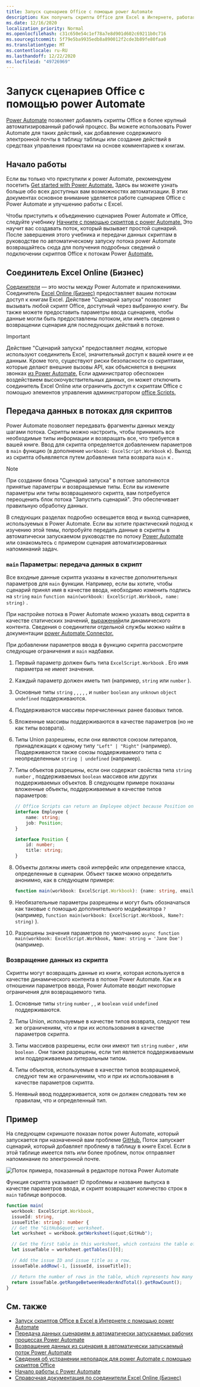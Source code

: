 ```yaml
---
title: Запуск сценариев Office с помощью power Automate
description: Как получить скрипты Office для Excel в Интернете, работая с рабочим процессом Power Automate.
ms.date: 12/16/2020
localization_priority: Normal
ms.openlocfilehash: c31c650e54c1ef78a7e8d901d602c69211b0c716
ms.sourcegitcommit: 5f79e5ba9935edb8a890012f2cde3b89fe80faa0
ms.translationtype: MT
ms.contentlocale: ru-RU
ms.lasthandoff: 12/22/2020
ms.locfileid: "49726969"
---
```

# <a name="run-office-scripts-with-power-automate"></a>Запуск сценариев Office с помощью power Automate

[Power Automate](https://flow.microsoft.com) позволяет добавлять скрипты Office в более крупный автоматизированный рабочий процесс. Вы можете использовать Power Automate для таких действий, как добавление содержимого электронной почты в таблицу таблицы или создание действий в средствах управления проектами на основе комментариев к книгам.

## <a name="getting-started"></a>Начало работы

Если вы только что приступили к power Automate, рекомендуем посетить [Get started with Power Automate.](/power-automate/getting-started) Здесь вы можете узнать больше обо всех доступных вам возможностях автоматизации. В этих документах основное внимание уделяется работе сценариев Office с Power Automate и улучшению работы с Excel.

Чтобы приступить к объединению сценариев Power Automate и Office, следуйте учебнику [Начните с помощью скриптов с power Automate.](../tutorials/excel-power-automate-manual.md) Это научит вас создавать поток, который вызывает простой сценарий. После завершения этого учебника и передачи данных скриптам в руководстве по автоматическому запуску потока power Automate возвращайтесь сюда для получения подробных сведений о подключении скриптов Office к потокам Power [Automate.](../tutorials/excel-power-automate-trigger.md)

## <a name="excel-online-business-connector"></a>Соединитель Excel Online (Бизнес)

[Соединители](/connectors/connectors) — это мосты между Power Automate и приложениями. Соединитель [Excel Online (Бизнес)](/connectors/excelonlinebusiness) предоставляет вашим потокам доступ к книгам Excel. Действие "Сценарий запуска" позволяет вызывать любой скрипт Office, доступный через выбранную книгу. Вы также можете предоставить параметры ввода сценариев, чтобы данные могли быть предоставлены потоком, или иметь сведения о возвращении сценария для последующих действий в потоке.

> [!IMPORTANT]
> Действие "Сценарий запуска" предоставляет людям, которые используют соединитель Excel, значительный доступ к вашей книге и ее данным. Кроме того, существуют риски безопасности со скриптами, которые делают внешние вызовы API, как объясняется в внешних звонках [из Power Automate.](external-calls.md) Если администратор обеспокоен воздействием высокочувствительных данных, он может отключить соединитель Excel Online или ограничить доступ к скриптам Office с помощью элементов управления администратором [office Scripts.](/microsoft-365/admin/manage/manage-office-scripts-settings)

## <a name="data-transfer-in-flows-for-scripts"></a>Передача данных в потоках для скриптов

Power Automate позволяет передавать фрагменты данных между шагами потока. Скрипты можно настроить, чтобы принимать все необходимые типы информации и возвращать все, что требуется в вашей книге. Ввод для скрипта определяется добавлением параметров в `main` функцию (в дополнение `workbook: ExcelScript.Workbook` к). Выход из скрипта объявляется путем добавления типа возврата `main` к .

> [!NOTE]
> При создании блока "Сценарий запуска" в потоке заполняются принятые параметры и возвращаемые типы. Если вы измените параметры или типы возвращаемого скрипта, вам потребуется переоценить блок потока "Запустить сценарий". Это обеспечивает правильную обработку данных.

В следующих разделах подробно освещается ввод и выход сценариев, используемых в Power Automate. Если вы хотите практический подход к изучению этой темы, попробуйте передать данные в скрипты в автоматически [](../resources/scenarios/task-reminders.md) запускаемом руководстве по потоку [Power Automate](../tutorials/excel-power-automate-trigger.md) или ознакомьтесь с примером сценария автоматизированных напоминаний задач.

### <a name="main-parameters-passing-data-to-a-script"></a>`main` Параметры: передача данных в скрипт

Все входные данные скрипта указаны в качестве дополнительных параметров для `main` функции. Например, если вы хотите, чтобы сценарий принял имя в качестве ввода, необходимо изменить подпись на `string` `main` `function main(workbook: ExcelScript.Workbook, name: string)` .

При настройке потока в Power Automate можно указать ввод скрипта в качестве статических значений, [выражений](/power-automate/use-expressions-in-conditions)или динамического контента. Сведения о соединители отдельной службы можно найти в документации [power Automate Connector.](/connectors/)

При добавлении параметров ввода в функцию скрипта рассмотрите следующие ограничения и `main` надбавки.

1. Первый параметр должен быть типа `ExcelScript.Workbook` . Его имя параметра не имеет значения.

2. Каждый параметр должен иметь тип (например, `string` или `number` ).

3. Основные типы `string` , , , , , и `number` `boolean` `any` `unknown` `object` `undefined` поддерживаются.

4. Поддерживаются массивы перечисленных ранее базовых типов.

5. Вложенные массивы поддерживаются в качестве параметров (но не как типы возврата).

6. Типы Union разрешены, если они являются союзом литералов, принадлежащих к одному типу `"Left" | "Right"` (например). Поддерживаются также союзы поддерживаемого типа с неопределенным `string | undefined` (например).

7. Типы объектов разрешены, если они содержат свойства типа `string` `number` , поддерживаемых `boolean` массивов или других поддерживаемых объектов. В следующем примере показаны вложенные объекты, поддерживаемые в качестве типов параметров:

    ```TypeScript
    // Office Scripts can return an Employee object because Position only contains strings and numbers.
    interface Employee {
        name: string;
        job: Position;
    }

    interface Position {
        id: number;
        title: string;
    }
    ```

8. Объекты должны иметь свой интерфейс или определение класса, определенные в сценарии. Объект также можно определить анонимно, как в следующем примере:

    ```TypeScript
    function main(workbook: ExcelScript.Workbook): {name: string, email: string}
    ```

9. Необязательные параметры разрешены и могут быть обозначаться как таковые с помощью дополнительного модификатора `?` (например, `function main(workbook: ExcelScript.Workbook, Name?: string)` ).

10. Разрешены значения параметров по умолчанию `async function main(workbook: ExcelScript.Workbook, Name: string = 'Jane Doe')` (например.

### <a name="returning-data-from-a-script"></a>Возвращение данных из скрипта

Скрипты могут возвращать данные из книги, которая используется в качестве динамического контента в потоке Power Automate. Как и в отношении параметров ввода, Power Automate вводит некоторые ограничения для возвращаемого типа.

1. Основные типы `string` `number` , , и `boolean` `void` `undefined` поддерживаются.

2. Типы Union, используемые в качестве типов возврата, следуют тем же ограничениям, что и при их использования в качестве параметров скрипта.

3. Типы массивов разрешены, если они имеют тип `string` `number` , или `boolean` . Они также разрешены, если тип является поддерживаемым или поддерживаемым литеральным типом.

4. Типы объектов, используемые в качестве типов возвращаемой, следуют тем же ограничениям, что и при их использования в качестве параметров скрипта.

5. Неявный ввод поддерживается, хотя он должен следовать тем же правилам, что и определенный тип.

## <a name="example"></a>Пример

На следующем скриншоте показан поток power Automate, который запускается при назначенной вам проблеме [GitHub.](https://github.com/) Поток запускает сценарий, который добавляет проблему в таблицу в книге Excel. Если в этой таблице имеется пять или более проблем, поток отправляет напоминание по электронной почте.

![Поток примера, показанный в редакторе потока Power Automate](../images/power-automate-parameter-return-sample.png)

Функция скрипта указывает ID проблемы и название выпуска в качестве параметров ввода, и скрипт возвращает количество строк в `main` таблице вопросов.

```TypeScript
function main(
  workbook: ExcelScript.Workbook,
  issueId: string,
  issueTitle: string): number {
  // Get the "GitHub&quot; worksheet.
  let worksheet = workbook.getWorksheet(&quot;GitHub");

  // Get the first table in this worksheet, which contains the table of GitHub issues.
  let issueTable = worksheet.getTables()[0];

  // Add the issue ID and issue title as a row.
  issueTable.addRow(-1, [issueId, issueTitle]);

  // Return the number of rows in the table, which represents how many issues are assigned to this user.
  return issueTable.getRangeBetweenHeaderAndTotal().getRowCount();
}
```

## <a name="see-also"></a>См. также

- [Запуск скриптов Office в Excel в Интернете с помощью power Automate](../tutorials/excel-power-automate-manual.md)
- [Передача данных сценариям в автоматически запускаемых рабочих процессах Power Automate](../tutorials/excel-power-automate-trigger.md)
- [Возвращение данных из сценария в автоматически запускаемый поток Power Automate](../tutorials/excel-power-automate-returns.md)
- [Сведения об устранении неполадок для power Automate с помощью скриптов Office](../testing/power-automate-troubleshooting.md)
- [Начало работы с Power Automate](/power-automate/getting-started)
- [Справочная документация по соединители Excel Online (Бизнес)](/connectors/excelonlinebusiness/)
